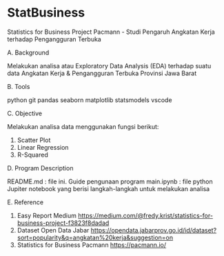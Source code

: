 # StatBusiness

Statistics for Business Project Pacmann - Studi Pengaruh Angkatan Kerja terhadap Pengangguran Terbuka

A. Background

Melakukan analisa atau Exploratory Data Analysis (EDA) terhadap suatu data Angkatan Kerja & Pengangguran Terbuka Provinsi Jawa Barat

B. Tools

python
git
pandas
seaborn
matplotlib
statsmodels
vscode

C. Objective

Melakukan analisa data menggunakan fungsi berikut:
1. Scatter Plot
2. Linear Regression
3. R-Squared

D. Program Description

README.md : file ini. Guide pengunaan program
main.ipynb : file python Jupiter notebook yang berisi langkah-langkah untuk melakukan analisa

E. Reference 

1. Easy Report Medium https://medium.com/@fredy.krist/statistics-for-business-project-f3823f8dadad
2. Dataset Open Data Jabar https://opendata.jabarprov.go.id/id/dataset?sort=popularity&q=angkatan%20kerja&suggestion=on
3. Statistics for Business Pacmann https://pacmann.io/
